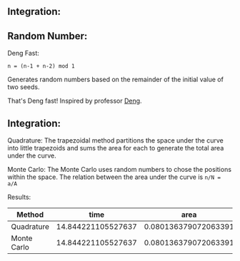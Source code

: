 Integration:
------------

Random Number:
--------------

Deng Fast:

`n = (n-1 + n-2) mod 1`

Generates random numbers based on the remainder of the initial value of two seeds. 

That's Deng fast! Inspired by professor [Deng](http://en.wikipedia.org/wiki/Yuefan_Deng).



Integration:
------------

Quadrature: 
The trapezoidal method partitions the space under the curve into little trapezoids and sums the area for each to generate the total area under the curve. 


Monte Carlo:
The Monte Carlo uses random numbers to chose the positions within the space. The relation between the area under the curve is `n/N = a/A`


Results:

| Method      |      time          |      area            |
|-------------|--------------------|----------------------|
| Quadrature  | 14.844221105527637 | 0.080136379072063391 |
| Monte Carlo | 14.844221105527637 | 0.080136379072063391 |